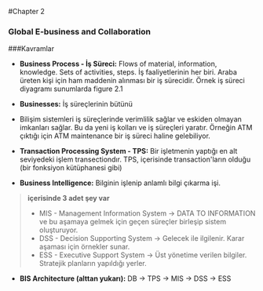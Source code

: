 #Chapter 2

### Global E-business and Collaboration

###Kavramlar

+ **Business Process - İş Süreci:** Flows of material, information, knowledge. Sets of activities, steps. İş faaliyetlerinin her biri. Araba üreten kişi için ham maddenin alınması bir iş sürecidir. Örnek iş süreci diyagramı sunumlarda figure 2.1

+  **Businesses:** İş süreçlerinin bütünü

+  Bilişim sistemleri iş süreçlerinde verimlilik sağlar ve eskiden olmayan imkanları sağlar. Bu da yeni iş kolları ve iş süreçleri yaratır. Örneğin ATM çıktığı için ATM maintenance bir iş süreci haline gelebiliyor. 

+  **Transaction Processing System - TPS:** Bir işletmenin yaptığı en alt seviyedeki işlem transectiondır. TPS, içerisinde transaction'ların olduğu (bir fonksiyon kütüphanesi gibi) 

+  **Business Intelligence:** Bilginin işlenip anlamlı bilgi çıkarma işi. 
> **içerisinde 3 adet şey var**
> + MIS - Management Information System -> DATA TO INFORMATION ve bu aşamaya gelmek için geçen süreçler birleşip sistem oluşturuyor.
> + DSS - Decision Supporting System -> Gelecek ile ilgilenir. Karar aşaması için örnekler sunar. 
> + ESS - Executive Support System -> Üst yönetime verilen bilgiler. Stratejik planların yapıldığı yerler. 

+  **BIS Architecture (alttan yukarı):** DB -> TPS -> MIS -> DSS -> ESS

